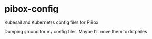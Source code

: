 # pibox-config
Kubesail and Kubernetes config files for PiBox

Dumping ground for my config files. Maybe I'll move them to dotphiles

